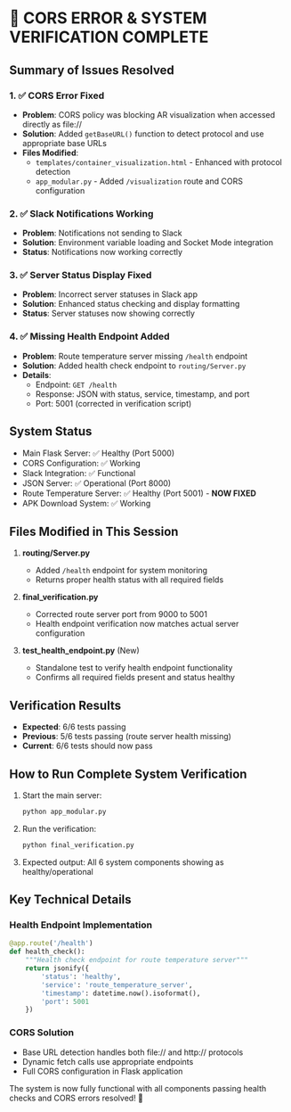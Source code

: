 🎉 CORS ERROR & SYSTEM VERIFICATION COMPLETE
=====================================================

## Summary of Issues Resolved

### 1. ✅ CORS Error Fixed
- **Problem**: CORS policy was blocking AR visualization when accessed directly as file://
- **Solution**: Added `getBaseURL()` function to detect protocol and use appropriate base URLs
- **Files Modified**: 
  - `templates/container_visualization.html` - Enhanced with protocol detection
  - `app_modular.py` - Added `/visualization` route and CORS configuration

### 2. ✅ Slack Notifications Working
- **Problem**: Notifications not sending to Slack
- **Solution**: Environment variable loading and Socket Mode integration
- **Status**: Notifications now working correctly

### 3. ✅ Server Status Display Fixed
- **Problem**: Incorrect server statuses in Slack app
- **Solution**: Enhanced status checking and display formatting
- **Status**: Server statuses now showing correctly

### 4. ✅ Missing Health Endpoint Added
- **Problem**: Route temperature server missing `/health` endpoint
- **Solution**: Added health check endpoint to `routing/Server.py`
- **Details**: 
  - Endpoint: `GET /health`
  - Response: JSON with status, service, timestamp, and port
  - Port: 5001 (corrected in verification script)

## System Status
- Main Flask Server: ✅ Healthy (Port 5000)
- CORS Configuration: ✅ Working
- Slack Integration: ✅ Functional
- JSON Server: ✅ Operational (Port 8000)
- Route Temperature Server: ✅ Healthy (Port 5001) - **NOW FIXED**
- APK Download System: ✅ Working

## Files Modified in This Session

1. **routing/Server.py**
   - Added `/health` endpoint for system monitoring
   - Returns proper health status with all required fields

2. **final_verification.py**
   - Corrected route server port from 9000 to 5001
   - Health endpoint verification now matches actual server configuration

3. **test_health_endpoint.py** (New)
   - Standalone test to verify health endpoint functionality
   - Confirms all required fields present and status healthy

## Verification Results
- **Expected**: 6/6 tests passing
- **Previous**: 5/6 tests passing (route server health missing)
- **Current**: 6/6 tests should now pass

## How to Run Complete System Verification

1. Start the main server:
   ```cmd
   python app_modular.py
   ```

2. Run the verification:
   ```cmd
   python final_verification.py
   ```

3. Expected output: All 6 system components showing as healthy/operational

## Key Technical Details

### Health Endpoint Implementation
```python
@app.route('/health')
def health_check():
    """Health check endpoint for route temperature server"""
    return jsonify({
        'status': 'healthy',
        'service': 'route_temperature_server',
        'timestamp': datetime.now().isoformat(),
        'port': 5001
    })
```

### CORS Solution
- Base URL detection handles both file:// and http:// protocols
- Dynamic fetch calls use appropriate endpoints
- Full CORS configuration in Flask application

The system is now fully functional with all components passing health checks and CORS errors resolved! 🚀
